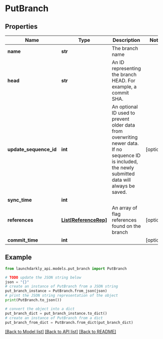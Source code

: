 # PutBranch


## Properties

Name | Type | Description | Notes
------------ | ------------- | ------------- | -------------
**name** | **str** | The branch name | 
**head** | **str** | An ID representing the branch HEAD. For example, a commit SHA. | 
**update_sequence_id** | **int** | An optional ID used to prevent older data from overwriting newer data. If no sequence ID is included, the newly submitted data will always be saved. | [optional] 
**sync_time** | **int** |  | 
**references** | [**List[ReferenceRep]**](ReferenceRep.md) | An array of flag references found on the branch | [optional] 
**commit_time** | **int** |  | [optional] 

## Example

```python
from launchdarkly_api.models.put_branch import PutBranch

# TODO update the JSON string below
json = "{}"
# create an instance of PutBranch from a JSON string
put_branch_instance = PutBranch.from_json(json)
# print the JSON string representation of the object
print(PutBranch.to_json())

# convert the object into a dict
put_branch_dict = put_branch_instance.to_dict()
# create an instance of PutBranch from a dict
put_branch_from_dict = PutBranch.from_dict(put_branch_dict)
```
[[Back to Model list]](../README.md#documentation-for-models) [[Back to API list]](../README.md#documentation-for-api-endpoints) [[Back to README]](../README.md)


